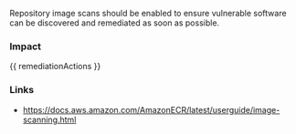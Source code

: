 
Repository image scans should be enabled to ensure vulnerable software can be discovered and remediated as soon as possible.


### Impact
<!-- Add Impact here -->

<!-- DO NOT CHANGE -->
{{ remediationActions }}

### Links
- https://docs.aws.amazon.com/AmazonECR/latest/userguide/image-scanning.html


